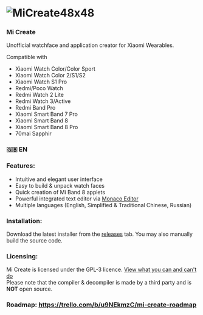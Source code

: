 # ![MiCreate48x48](https://raw.githubusercontent.com/ooflet/Mi-Create/main/src/resources/MiCreate48x48.png)
### Mi Create
Unofficial watchface and application creator for Xiaomi Wearables.

Compatible with
- Xiaomi Watch Color/Color Sport
- Xiaomi Watch Color 2/S1/S2
- Xiaomi Watch S1 Pro
- Redmi/Poco Watch
- Redmi Watch 2 Lite
- Redmi Watch 3/Active
- Redmi Band Pro
- Xiaomi Smart Band 7 Pro
- Xiaomi Smart Band 8
- Xiaomi Smart Band 8 Pro
- 70mai Sapphir

### 🇬🇧 EN
### Features:
- Intuitive and elegant user interface
- Easy to build & unpack watch faces
- Quick creation of Mi Band 8 applets
- Powerful integrated text editor via [Monaco Editor](https://github.com/microsoft/monaco-editor)
- Multiple languages (English, Simplified & Traditional Chinese, Russian)

### Installation:
Download the latest installer from the [releases](https://github.com/ooflet/Mi-Create/releases) tab. You may also manually build the source code.

### Licensing:
Mi Create is licensed under the GPL-3 licence. [View what you can and can't do](https://gist.github.com/kn9ts/cbe95340d29fc1aaeaa5dd5c059d2e60)   
Please note that the compiler & decompiler is made by a third party and is **NOT** open source.

### Roadmap: https://trello.com/b/u9NEkmzC/mi-create-roadmap
